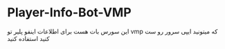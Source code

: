 # Player-Info-Bot-VMP
این سورس بات هست برای اطلاعات اینفو پلیر تو vmp که میتونید ایپی سرور رو ست کنید استفاده کنید
